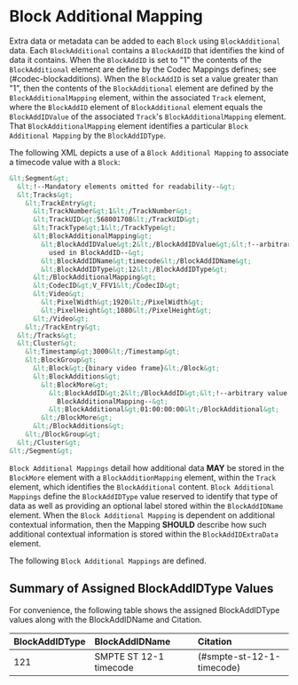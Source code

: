 # Block Additional Mapping

Extra data or metadata can be added to each `Block` using `BlockAdditional` data.
Each `BlockAdditional` contains a `BlockAddID` that identifies the kind of data it contains.
When the `BlockAddID` is set to "1" the contents of the `BlockAdditional` element
are define by the Codec Mappings defines; see (#codec-blockadditions).
When the `BlockAddID` is set a value greater than "1", then the contents of the
`BlockAdditional` element are defined by the `BlockAdditionalMapping` element, within
the associated `Track` element, where the `BlockAddID` element of `BlockAdditional` element
equals the `BlockAddIDValue` of the associated `Track`'s `BlockAdditionalMapping` element.
That `BlockAdditionalMapping` element identifies a particular `Block Additional Mapping` by the `BlockAddIDType`.

The following XML depicts a use of a `Block Additional Mapping` to associate a timecode value with a `Block`:

```xml
&lt;Segment&gt;
  &lt;!--Mandatory elements omitted for readability--&gt;
  &lt;Tracks&gt;
    &lt;TrackEntry&gt;
      &lt;TrackNumber&gt;1&lt;/TrackNumber&gt;
      &lt;TrackUID&gt;568001708&lt;/TrackUID&gt;
      &lt;TrackType&gt;1&lt;/TrackType&gt;
      &lt;BlockAdditionalMapping&gt;
        &lt;BlockAddIDValue&gt;2&lt;/BlockAddIDValue&gt;&lt;!--arbitrary value
          used in BlockAddID--&gt;
        &lt;BlockAddIDName&gt;timecode&lt;/BlockAddIDName&gt;
        &lt;BlockAddIDType&gt;12&lt;/BlockAddIDType&gt;
      &lt;/BlockAdditionalMapping&gt;
      &lt;CodecID&gt;V_FFV1&lt;/CodecID&gt;
      &lt;Video&gt;
        &lt;PixelWidth&gt;1920&lt;/PixelWidth&gt;
        &lt;PixelHeight&gt;1080&lt;/PixelHeight&gt;
      &lt;/Video&gt;
    &lt;/TrackEntry&gt;
  &lt;/Tracks&gt;
  &lt;Cluster&gt;
    &lt;Timestamp&gt;3000&lt;/Timestamp&gt;
    &lt;BlockGroup&gt;
      &lt;Block&gt;{binary video frame}&lt;/Block&gt;
      &lt;BlockAdditions&gt;
        &lt;BlockMore&gt;
          &lt;BlockAddID&gt;2&lt;/BlockAddID&gt;&lt;!--arbitrary value from
            BlockAdditionalMapping--&gt;
          &lt;BlockAdditional&gt;01:00:00:00&lt;/BlockAdditional&gt;
        &lt;/BlockMore&gt;
      &lt;/BlockAdditions&gt;
    &lt;/BlockGroup&gt;
  &lt;/Cluster&gt;
&lt;/Segment&gt;
```

`Block Additional Mappings` detail how additional data **MAY** be stored in the `BlockMore` element
with a `BlockAdditionMapping` element, within the `Track` element, which identifies the `BlockAdditional` content.
`Block Additional Mappings` define the `BlockAddIDType` value reserved to identify that
type of data as well as providing an optional label stored within the `BlockAddIDName` element.
When the `Block Additional Mapping` is dependent on additional contextual information,
then the Mapping **SHOULD** describe how such additional contextual information is stored within the `BlockAddIDExtraData` element.

The following `Block Additional Mappings` are defined.

## Summary of Assigned BlockAddIDType Values

For convenience, the following table shows the assigned BlockAddIDType values along with the BlockAddIDName and Citation.

| BlockAddIDType | BlockAddIDName                                               | Citation                             |
|:---------------|:-------------------------------------------------------------|:-------------------------------------|
| 121            | SMPTE ST 12-1 timecode                                       | (#smpte-st-12-1-timecode)            |

